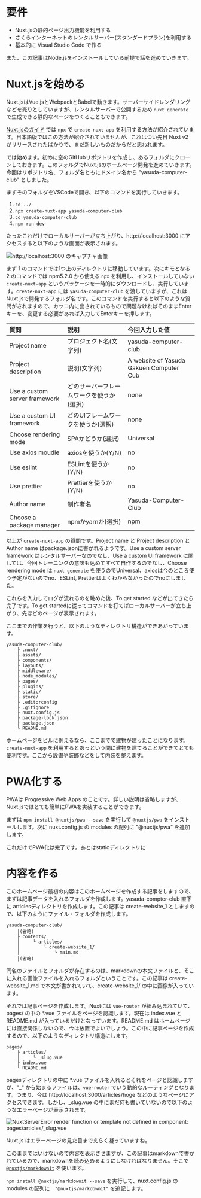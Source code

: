 # 要件

+ Nuxt.jsの静的ページ出力機能を利用する
+ さくらインターネットのレンタルサーバー(スタンダードプラン)を利用する
+ 基本的に Visual Studio Code で作る

また、この記事はNode.jsをインストールしている前提で話を進めていきます。

# Nuxt.jsを始める

Nuxt.jsはVue.jsとWebpackとBabelで動きます。サーバーサイドレンダリングなどを売りとしていますが、レンタルサーバーで公開するため `nuxt generate` で生成できる静的なページをつくることもできます。

[Nuxt.jsのガイド](https://nuxtjs.org/guide/installation) では `npx` で `create-nuxt-app` を利用する方法が紹介されています。日本語版ではこの方法が紹介されていませんが、これはつい先日 Nuxt v2 がリリースされたばかりで、まだ新しいものだからだと思われます。

では始めます。初めに空のGitHubリポジトリを作成し、あるフォルダにクローンしておきます。このフォルダでNuxt.jsのホームページ開発を進めていきます。今回はリポジトリ名、フォルダ名ともにドメイン名から "yasuda-computer-club" としました。

まずそのフォルダをVSCodeで開き、以下のコマンドを実行していきます。

1. `cd ../`
1. `npx create-nuxt-app yasuda-computer-club`
1. `cd yasuda-computer-club`
1. `npm run dev`

たったこれだけでローカルサーバーが立ち上がり、http://localhost:3000 にアクセスすると以下のような画面が表示されます。

![http://localhost:3000 のキャプチャ画像](localhost3000_1.png)

まず 1 のコマンドでは1つ上のディレクトリに移動しています。次にキモとなる 2 のコマンドでは npm5.2.0 から使える `npx` を利用し、インストールしていない `create-nuxt-app` というパッケージを一時的にダウンロードし、実行しています。`create-nuxt-app` には `yasuda-computer-club` を渡していますが、これはNuxt.jsで開発するフォルダ名です。このコマンドを実行すると以下のような質問がされますので、カッコ内に出されているもので問題なければそのままEnterキーを、変更する必要があれば入力してEnterキーを押します。

| 質問 | 説明 | 今回入力した値 |
|:---|:---|:---|
| Project name | プロジェクト名(文字列) | yasuda-computer-club |
| Project description | 説明(文字列) | A website of Yasuda Gakuen Computer Cub |
| Use a custom server framework | どのサーバーフレームワークを使うか(選択) | none |
| Use a custom UI framework | どのUIフレームワークを使うか(選択) | none |
| Choose rendering mode | SPAかどうか(選択) | Universal |
| Use axios moudle | axiosを使うか(Y/N) | no |
| Use eslint | ESLintを使うか(Y/N) | no |
| Use prettier | Prettierを使うか(Y/N) | no |
| Author name | 制作者名 | Yasuda-Computer-Club |
| Choose a package manager | npmかyarnか(選択) | npm |

以上が `create-nuxt-app` の質問です。Project name と Project description と Author name はpackage.jsonに書かれるようです。Use a custom server framework はレンタルサーバーなのでなし、Use a custom UI framework に関しては、今回トレーニングの意味も込めてすべて自作するのでなし、Choose rendering mode は `nuxt generate` を使うのでUniversal、axiosは今のところ使う予定がないのでno、ESLint, Prettierはよくわからなかったのでnoにしました。

これらを入力してログが流れるのを眺めた後、To get started などが出てきたら完了です。To get startedに従ってコマンドを打てばローカルサーバーが立ち上がり、先ほどのページが表示されます。

ここまでの作業を行うと、以下のようなディレクトリ構造ができあがっています。

```
yasuda-computer-club/
    ├ .nuxt/
    ├ assets/
    ├ components/
    ├ layouts/
    ├ middleware/
    ├ node_modules/
    ├ pages/
    ├ plugins/
    ├ static/
    ├ store/
    ├ .editorconfig
    ├ .gitignore
    ├ nuxt.config.js
    ├ package-lock.json
    ├ package.json
    └ README.md
```

ホームページをビルに例えるなら、ここまでで建物が建ったことになります。`create-nuxt-app` を利用するとあっという間に建物を建てることができてとても便利です。ここから設備や装飾などをして内装を整えます。

# PWA化する

PWAは Progressive Web Apps のことです。詳しい説明は省略しますが、Nuxt.jsではとても簡単にPWAを実装することができます。

まずは `npm install @nuxtjs/pwa --save` を実行して `@nuxtjs/pwa` をインストールします。次に nuxt.config.js の modules の配列に "@nuxtjs/pwa" を追加します。

これだけでPWA化は完了です。あとはstaticディレクトリに

# 内容を作る

このホームページ最初の内容はこのホームページを作成する記事をしますので、まずは記事データを入れるフォルダを作成します。yasuda-compter-club 直下に articlesディレクトリを作成します。この記事は create-website_1 としますので、以下のようにファイル・フォルダを作成します。

```
yasuda-computer-club/
    │(省略)
    ├ contents/
    │     └ articles/
    │         └ create-website_1/
    │             └ main.md
    │(省略)
```

同名のファイルとフォルダが存在するのは、markdownの本文ファイルと、そこに入れる画像ファイルを入れるフォルダということです。この記事は create-website_1.md で本文が書かれていて、create-website_1/ の中に画像が入っています。

それでは記事ページを作成します。Nuxtには `vue-router` が組み込まれていて、pages/ の中の *.vue ファイルをページを認識します。現在は index.vue と README.md が入っているだけとなっています。README.md はホームページには直接関係しないので、今は放置でよいでしょう。この中に記事ページを作成するので、以下のようなディレクトリ構造にします。

```
pages/
    ├ articles/
    │     └ _slug.vue
    ├ index.vue
    └ README.md
```

pagesディレクトリの中に *.vue ファイルを入れるとそれをページと認識しますが、"_" から始まるファイルは、`vue-router` でいう動的なルーティングとなります。つまり、今は http://localhost:3000/articles/hoge などのようなページにアクセスできます。しかし、_slug.vue の中にまだ何も書いていないので以下のようなエラーページが表示されます。

![NuxtServerError render function or template not defined in component: pages/articles/_slug.vue](localhost_3000_articles_hoge.png)

Nuxt.js はエラーページの見た目までえらく凝っていますね。

このままではいけないので内容を表示させますが、この記事はmarkdownで書かれているので、markdownを読み込めるようにしなければなりません。そこで [`@nuxtjs/markdownit`](https://www.npmjs.com/package/@nuxtjs/markdownit) を使います。

`npm install @nuxtjs/markdownit --save` を実行して、nuxt.config.js の modules の配列に　`"@nuxtjs/markdownit"` を追記します。